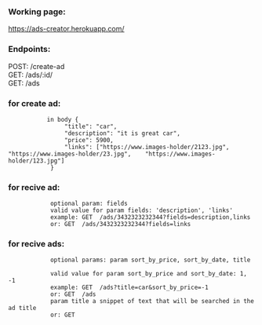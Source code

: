 ### Working page:  
https://ads-creator.herokuapp.com/

### Endpoints:  
POST: /create-ad   
GET:  /ads/:id/   
GET:  /ads   


### for create ad:   
               in body {
                    "title": "car",   
                    "description": "it is great car",   
                    "price": 5900,   
                    "links": ["https://www.images-holder/2123.jpg", "https://www.images-holder/23.jpg",    "https://www.images-holder/123.jpg"]   
                } 

### for recive ad:   
                optional param: fields                   
                valid value for param fields: 'description', 'links'   
                example: GET  /ads/3432323232344?fields=description,links   
                or: GET  /ads/3432323232344?fields=links   

### for recive ads:   
                optional params: param sort_by_price, sort_by_date, title   
                                    
                valid value for param sort_by_price and sort_by_date: 1, -1      
                example: GET  /ads?title=car&sort_by_price=-1    
                or: GET  /ads   
                param title a snippet of text that will be searched in the ad title      
                or: GET                       